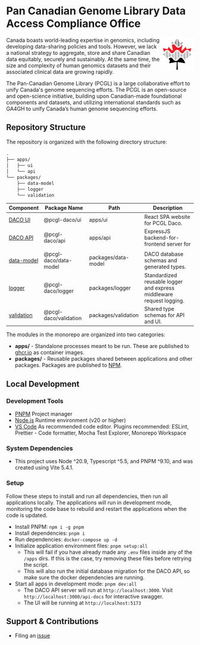 # Pan Canadian Genome Library Data Access Compliance Office

<img src="./apps/ui/public/pcgl-logo.png" height="90" align="right" />

Canada boasts world-leading expertise in genomics, including developing data-sharing policies and tools. However, we lack a national strategy to aggregate, store and share Canadian data equitably, securely and sustainably. At the same time, the size and complexity of human genomics datasets and their associated clinical data are growing rapidly.

The Pan-Canadian Genome Library (PCGL) is a large collaborative effort to unify Canada's genome sequencing efforts. The PCGL is an open-source and open-science initiative, building upon Canadian-made foundational components and datasets, and utilizing international standards such as GA4GH to unify Canada’s human genome sequencing efforts.

## Repository Structure

The repository is organized with the following directory structure:

```
.
├── apps/
│   ├── ui
│   └── api
└── packages/
    ├── data-model
    ├── logger
    └── validation
```


| Component                                   | Package Name          | Path                | Description                                                          |
| ------------------------------------------- | --------------------- | ------------------- | -------------------------------------------------------------------- |
| [DACO UI](apps/server/README.md)            | @pcgl-daco/ui         | apps/ui             | React SPA website for PCGL Daco.                                     |
| [DACO API](packages/client/README.md)       | @pcgl-daco/api        | apps/api            | ExpressJS backend-for-frontend server for                            |
|                                             |                       |                     |                                                                      |
| [data-model](packages/data-model/README.md) | @pcgl-daco/data-model | packages/data-model | DACO database schemas and generated types.                           |
| [logger](packages/logger/README.md)         | @pcgl-daco/logger     | packages/logger     | Standardized reusable logger and express middleware request logging. |
| [validation](packages/validation/README.md) | @pcgl-daco/validation | packages/validation | Shared type schemas for API and UI.                                  |


The modules in the monorepo are organized into two categories:

- **apps/** - Standalone processes meant to be run. These are published to [ghcr.io](https://ghcr.io) as container images.
- **packages/** - Reusable packages shared between applications and other packages. Packages are published to [NPM](https://npmjs.com).

## Local Development

### Development Tools

- [PNPM](https://pnpm.io/) Project manager
- [Node.js](https://nodejs.org/en) Runtime environment (v20 or higher)
- [VS Code](https://code.visualstudio.com/) As recommended code editor. Plugins recommended: ESLint, Prettier - Code formatter, Mocha Test Explorer, Monorepo Workspace

### System Dependencies

- This project uses Node ^20.9, Typescript ^5.5, and PNPM ^9.10, and was created using Vite 5.4.1.

### Setup

Follow these steps to install and run all dependencies, then run all applications locally. The applications will run in development mode, monitoring the code base to rebuild and restart the applications when the code is updated.

- Install PNPM: `npm i -g pnpm`
- Install dependencies: `pnpm i`
- Run dependencies: `docker-compose up -d`
- Initialize application environment files: `pnpm setup:all`
  - This will fail if you have already made any `.env` files inside any of the `/apps` dirs. If this is the case, try removing these files before retrying the script.
  - This will also run the initial database migration for the DACO API, so make sure the docker dependencies are running.
- Start all apps in development mode: `pnpm dev:all`
	- The DACO API server will run at `http://localhost:3000`. Visit `http://localhost:3000/api-docs` for interactive swagger.
	- The UI will be running at `http://localhost:5173`

## Support & Contributions

- Filing an [issue](https://github.com/Pan-Canadian-Genome-Library/daco/issues)
